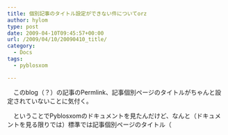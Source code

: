 ```yaml
---
title: 個別記事のタイトル設定ができない件についてorz
author: hylom
type: post
date: 2009-04-10T09:45:57+00:00
url: /2009/04/10/20090410_title/
category:
  - Docs
tags:
  - pyblosxom

---
```

　このblog（？）の記事のPermlink、記事個別ページのタイトルがちゃんと設定されていないことに気付く。

　ということでPyblosxomのドキュメントを見たんだけど、なんと（ドキュメントを見る限りでは）標準では記事個別ページのタイトル（<title>タグ内に設定するタイトルね）にその記事のタイトルを入れることができないっぽいorz。自前でプラグインを書けということか。

　このblog（？）は、記事レンダリングをPyblosxomで、記事編集などのバックエンドはfsmというシステムでやっているんだけど、どちらも良い言い方をすると自由度が高い、悪い言い方をすると色々と面倒くさいけど、まぁ修行wということで（それでで面倒くさくなって修正しないままだらだらと、という話もあるが……）。

　しょうがないのでとりあえずタイトルを入れないままごまかす。ToDoに入れておこう。
